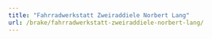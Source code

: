 ```yaml
---
title: "Fahrradwerkstatt Zweiraddiele Norbert Lang"
url: /brake/fahrradwerkstatt-zweiraddiele-norbert-lang/
---
```

